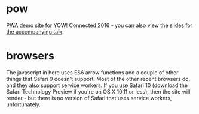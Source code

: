# pow
[PWA demo site](https://nomiddlename.github.io/pow/) for YOW! Connected 2016 - you can also view the [slides for the accompanying talk](https://nomiddlename.github.io/yow-connected-2016/).

# browsers

The javascript in here uses ES6 arrow functions and a couple of other things that Safari 9 doesn't support. Most of the other recent browsers do, and they also support service workers. If you use Safari 10 (download the Safari Technology Preview if you're on OS X 10.11 or less), then the site will render - but there is no version of Safari that uses service workers, unfortunately.
